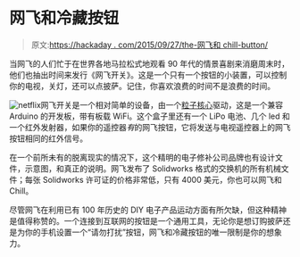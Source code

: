 # 网飞和冷藏按钮

> 原文:[https://hackaday . com/2015/09/27/the-网飞和 chill-button/](https://hackaday.com/2015/09/27/the-netflix-and-chill-button/)

当网飞的人们忙于在世界各地马拉松式地观看 90 年代的情景喜剧来消磨周末时，他们也抽出时间来发行《网飞开关》。这是一个只有一个按钮的小装置，可以控制你的电视，关灯，还可以点披萨。记住，你喜欢浪费的时间不是浪费的时间。

![netflix](../Images/3e30d7309834003088d800ffe4462290.png)网飞开关是一个相对简单的设备，由一个[粒子核心](https://www.particle.io/prototype)驱动，这是一个兼容 Arduino 的开发板，带有板载 WiFi。这个盒子里还有一个 LiPo 电池、几个 led 和一个红外发射器，如果你的遥控器*有*的网飞按钮，它将发送与电视遥控器上的网飞按钮相同的红外信号。

在一个前所未有的脱离现实的情况下，这个精明的电子修补公司品牌也有设计文件，示意图，和真正的说明。网飞发布了 Solidworks 格式的交换机的所有机械文件；每张 Solidworks 许可证的价格非常低，只有 4000 美元，你也可以网飞和 Chill。

尽管网飞在利用已有 100 年历史的 DIY 电子产品运动方面有所欠缺，但这种精神是值得称赞的。一个连接到互联网的按钮是一个通用工具，无论你是想订购披萨还是为你的手机设置一个“请勿打扰”按钮，网飞和冷藏按钮的唯一限制是你的想象力。